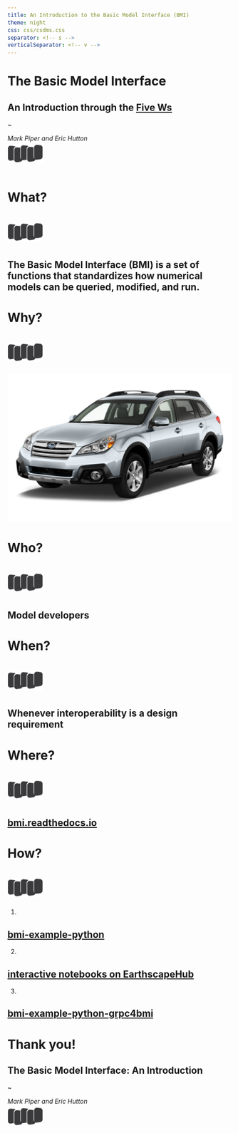 ```yaml
---
title: An Introduction to the Basic Model Interface (BMI)
theme: night
css: css/csdms.css
separator: <!-- s -->
verticalSeparator: <!-- v -->
---
```


# The Basic Model Interface
## An Introduction through the [Five Ws](https://en.wikipedia.org/wiki/Five_Ws)

~

_Mark Piper and Eric Hutton_  

<a href="https://csdms.colorado.edu">
<img align="center" width="80px" style="margin:-10px 0 20px 0" src="./assets/CSDMS-logo-nocolor.png">
</a>

<!-- s -->

# What?

<img align="center" width="80px" style="margin:20px 0 10px 0" src="./assets/CSDMS-logo-nocolor.png">

<!-- v -->

## The Basic Model Interface (BMI) is a set of functions that standardizes how numerical models can be queried, modified, and run.

<!-- s -->

# Why?

<img align="center" width="80px" style="margin:20px 0 10px 0" src="./assets/CSDMS-logo-nocolor.png">

<!-- v -->

![Ms. Car!](./assets/subaru.png "2013 Subaru Outback")

<!-- s -->

# Who?

<img align="center" width="80px" style="margin:20px 0 10px 0" src="./assets/CSDMS-logo-nocolor.png">

<!-- v -->

## Model developers

<!-- s -->

# When?

<img align="center" width="80px" style="margin:20px 0 10px 0" src="./assets/CSDMS-logo-nocolor.png">

<!-- v -->

## Whenever interoperability is a design requirement

<!-- s -->

# Where?

<img align="center" width="80px" style="margin:20px 0 10px 0" src="./assets/CSDMS-logo-nocolor.png">

<!-- v -->

## [bmi.readthedocs.io](https://bmi.readthedocs.io)

<!-- s -->

# How?

<img align="center" width="80px" style="margin:20px 0 10px 0" src="./assets/CSDMS-logo-nocolor.png">

<!-- v -->

1.
## [bmi-example-python](https://github.com/csdms/bmi-example-python)

2.
## [interactive notebooks on EarthscapeHub](https://explore.openearthscape.org/hub/user-redirect/git-pull?repo=https%3A%2F%2Fgithub.com%2Fcsdms%2Fbmi-example-python&urlpath=lab%2Ftree%2Fbmi-example-python%2Fexamples%2FREADME-bmi-example-python.ipynb%3Fautodecode&branch=master)

3.
## [bmi-example-python-grpc4bmi](https://github.com/csdms/bmi-example-python-grpc4bmi)

<!-- s -->

# Thank you!
## The Basic Model Interface: An Introduction

~

_Mark Piper and Eric Hutton_  

<a href="https://csdms.colorado.edu">
<img align="center" width="80px" style="margin:-10px 0 20px 0" src="./assets/CSDMS-logo-nocolor.png">
</a>

